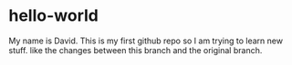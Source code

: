 # hello-world
My name is David. This is my first github repo so I am trying to learn new stuff.
like the changes between this branch and the original branch.

